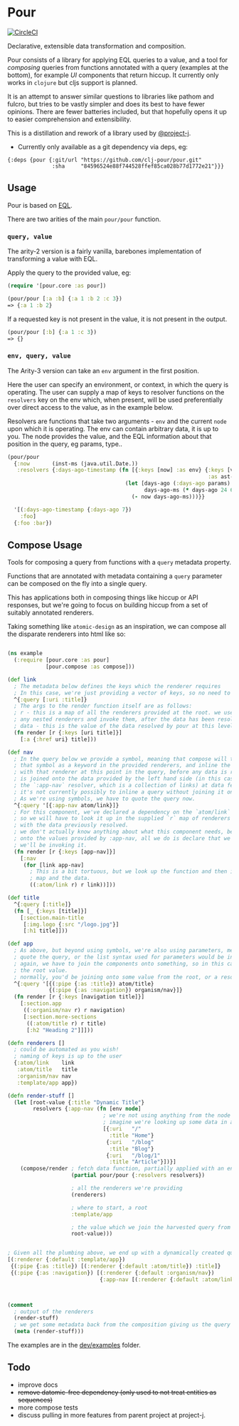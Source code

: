 # Pour

[![CircleCI](https://circleci.com/gh/clj-pour/pour.svg?style=svg)](https://circleci.com/gh/clj-pour/pour)

Declarative, extensible data transformation and composition. 

Pour consists of a library for applying EQL queries to a value, and a tool for _composing_ queries from functions annotated with a query (examples at the bottom), for example _UI_ components that return hiccup. It currently only works in `clojure` but cljs support is planned.

It is an attempt to answer similar questions to libraries like pathom and fulcro, but tries to be vastly simpler and does its best to have fewer opinions. There are fewer batteries included, but that hopefully opens it up to easier comprehension and extensibility. 

This is a distillation and rework of a library used by [@project-j](https://github.com/Project-J).

- Currently only available as a git dependency via deps, eg:

```
{:deps {pour {:git/url "https://github.com/clj-pour/pour.git"
              :sha     "84596524e88f744528ffef85ca028b77d1772e21"}}}
```


## Usage

Pour is based on [EQL](https://github.com/edn-query-language/eql).

There are two arities of the main `pour/pour` function. 

### `query, value`

The arity-2 version is a fairly vanilla, barebones implementation of transforming a value with EQL.

Apply the query to the provided value, eg:

```clojure
(require '[pour.core :as pour])

(pour/pour [:a :b] {:a 1 :b 2 :c 3})
=> {:a 1 :b 2}
```

If a requested key is not present in the value, it is not present in the output. 

```clojure
(pour/pour [:b] {:a 1 :c 3}) 
=> {}
```

### `env, query, value`

The Arity-3 version can take an `env` argument in the first position. 

Here the user can specify an environment, or context, in which the query is operating. 
The user can supply a map of keys to resolver functions on the `resolvers` key on the env  which, when present, will be used preferentially over direct access to the value, 
as in the example below.

Resolvers are functions that take two arguments - `env` and the current `node` upon which it is operating. 
The env can contain arbitrary data, it is up to you. The node provides the value, and the EQL information about that 
position in the query, eg params, type..  

```clojure
(pour/pour
  {:now       (inst-ms (java.util.Date.))
   :resolvers {:days-ago-timestamp (fn [{:keys [now] :as env} {:keys [value params]
                                                               :as ast-node}]
                                     (let [days-ago (:days-ago params)
                                           days-ago-ms (* days-ago 24 60 60 1000)]
                                       (- now days-ago-ms)))}}

  '[(:days-ago-timestamp {:days-ago 7}) 
    :foo] 
  {:foo :bar})
```


## Compose Usage

Tools for composing a query from functions with a `query` metadata property.

Functions that are annotated with metadata containing a `query` parameter can be composed on the fly into a single query.

This has applications both in composing things like hiccup or API responses, but we're going to focus on building hiccup 
from a set of suitably annotated renderers. 

Taking something like `atomic-design` as an inspiration, we can compose all the disparate renderers into html like so:

```clojure

(ns example
  (:require [pour.core :as pour]
            [pour.compose :as compose]))

(def link
  ; The metadata below defines the keys which the renderer requires
  ; In this case, we're just providing a vector of keys, so no need to quote the query
  ^{:query [:uri :title]}
  ; The args to the render function itself are as follows:
  ; r - this is a map of all the renderers provided at the root. we use this to lookup
  ; any nested renderers and invoke them, after the data has been resolved
  ; data - this is the value of the data resolved by pour at this level.
  (fn render [r {:keys [uri title]}]
    [:a {:href uri} title]))

(def nav
  ; In the query below we provide a symbol, meaning that compose will try to look up
  ; that symbol as a keyword in the provided renderers, and inline the query associated
  ; with that renderer at this point in the query, before any data is resolved. That query
  ; is joined onto the data provided by the left hand side (in this case, the data provided by
  ; the `:app-nav` resolver, which is a collection of links) at data fetch time.
  ; it's not currently possibly to inline a query without joining it on something.
  ; As we're using symbols, we have to quote the query now.
  ^{:query '[{:app-nav atom/link}]}
  ; For this component, we've declared a dependency on the `atom/link` component above,
  ; so we will have to look it up in the supplied `r` map of renderers to invoke it
  ; with the data previously resolved.
  ; we don't actually know anything about what this component needs, beyond that we're joining
  ; onto the values provided by :app-nav, all we do is declare that we're using this, and that
  ; we'll be invoking it.
  (fn render [r {:keys [app-nav]}]
    [:nav
     (for [link app-nav]
       ; This is a bit tortuous, but we look up the function and then invoke it with the renderers
       ; map and the data.
       ((:atom/link r) r link))]))

(def title
  ^{:query [:title]}
  (fn [_ {:keys [title]}]
    [:section.main-title
     [:img.logo {:src "/logo.jpg"}]
     [:h1 title]]))

(def app
  ; As above, but beyond using symbols, we're also using parameters, meaning that again we have to
  ; quote the query, or the list syntax used for parameters would be interpreted as a function call
  ; again, we have to join the components onto something, so in this case we're just passing through
  ; the root value.
  ; normally, you'd be joining onto some value from the root, or a resolver of some sort.
  ^{:query '[{(:pipe {:as :title}) atom/title}
             {(:pipe {:as :navigation}) organism/nav}]}
  (fn render [r {:keys [navigation title]}]
    [:section.app
     ((:organism/nav r) r navigation)
     [:section.more-sections
      ((:atom/title r) r title)
      [:h2 "Heading 2"]]]))

(defn renderers []
  ; could be automated as you wish!
  ; naming of keys is up to the user
  {:atom/link    link
   :atom/title   title
   :organism/nav nav
   :template/app app})

(defn render-stuff []
  (let [root-value {:title "Dynamic Title"}
        resolvers {:app-nav (fn [env node]
                              ; we're not using anything from the node or env here
                              ; imagine we're looking up some data in a db, for example.
                              [{:uri   "/"
                                :title "Home"}
                               {:uri   "/blog"
                                :title "Blog"}
                               {:uri   "/blog/1"
                                :title "Article"}])}]
    (compose/render ; fetch data function, partially applied with an environment
                    (partial pour/pour {:resolvers resolvers})

                    ; all the renderers we're providing
                    (renderers)

                    ; where to start, a root
                    :template/app

                    ; the value which we join the harvested query from the root above
                    root-value)))


; Given all the plumbing above, we end up with a dynamically created query something like this:
[(:renderer {:default :template/app})
 {(:pipe {:as :title}) [(:renderer {:default :atom/title}) :title]}
 {(:pipe {:as :navigation}) [(:renderer {:default :organism/nav})
                             {:app-nav [(:renderer {:default :atom/link}) :uri :title]}]}]



(comment
  ; output of the renderers
  (render-stuff)
  ; we get some metadata back from the composition giving us the query and which renderer we invoked
  (meta (render-stuff)))


``` 

The examples are in the [dev/examples](https://github.com/clj-pour/pour/blob/master/dev/examples.clj) folder.



## Todo

- improve docs
- ~~remove datomic-free dependency (only used to not treat entities as sequences)~~
- more compose tests
- discuss pulling in more features from parent project at project-j.
